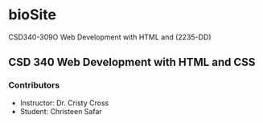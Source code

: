 # bioSite
CSD340-309O Web Development with HTML and (2235-DD)

## CSD 340 Web Development with HTML and CSS

### Contributors
- Instructor: Dr. Cristy Cross
- Student: Christeen Safar
